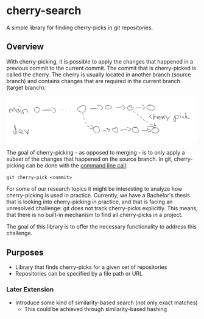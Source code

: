 # cherry-search
A simple library for finding cherry-picks in git repositories. 

## Overview
With cherry-picking, it is possible to apply the changes that happened in a previous commit to the current commit. The commit that is cherry-picked is called the cherry. The cherry is usually located in another branch (source branch) and contains changes that are required in the current branch (target branch). 

![](img/cherry-pick.png)

The goal of cherry-picking - as opposed to merging - is to only apply a subset of the changes that happened on the source branch. 
In git, cherry-picking can be done with the [command line call](https://git-scm.com/docs/git-cherry-pick):
```
git cherry-pick <commit>
```

For some of our research topics it might be interesting to analyze how cherry-picking is used in practice. Currently, we have a Bachelor's thesis that is looking into cherry-picking in practice, and that is facing an unresolved challenge: git does not track cherry-picks explicitly.
This means, that there is no built-in mechanism to find all cherry-picks in a project. 

The goal of this library is to offer the necessary functionality to address this challenge. 

## Purposes
- Library that finds cherry-picks for a given set of repositories
- Repositories can be specified by a file path or URL

### Later Extension
- Introduce some kind of similarity-based search (not only exact matches)
  - This could be achieved through similarity-based hashing
